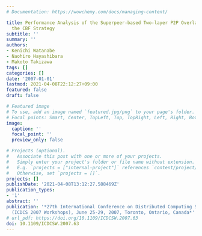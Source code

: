 ```yaml
---
# Documentation: https://wowchemy.com/docs/managing-content/

title: Performance Analysis of the Superpeer-based Two-layer P2P Overlay Network with
  the CBF Strategy
subtitle: ''
summary: ''
authors:
- Kenichi Watanabe
- Naohiro Hayashibara
- Makoto Takizawa
tags: []
categories: []
date: '2007-01-01'
lastmod: 2021-04-08T22:12:27+09:00
featured: false
draft: false

# Featured image
# To use, add an image named `featured.jpg/png` to your page's folder.
# Focal points: Smart, Center, TopLeft, Top, TopRight, Left, Right, BottomLeft, Bottom, BottomRight.
image:
  caption: ''
  focal_point: ''
  preview_only: false

# Projects (optional).
#   Associate this post with one or more of your projects.
#   Simply enter your project's folder or file name without extension.
#   E.g. `projects = ["internal-project"]` references `content/project/deep-learning/index.md`.
#   Otherwise, set `projects = []`.
projects: []
publishDate: '2021-04-08T13:12:27.588469Z'
publication_types:
- '1'
abstract: ''
publication: '*27th International Conference on Distributed Computing Systems Workshops
  (ICDCS 2007 Workshops), June 25-29, 2007, Toronto, Ontario, Canada*'
# url_pdf: https://doi.org/10.1109/ICDCSW.2007.63
doi: 10.1109/ICDCSW.2007.63
---
```

